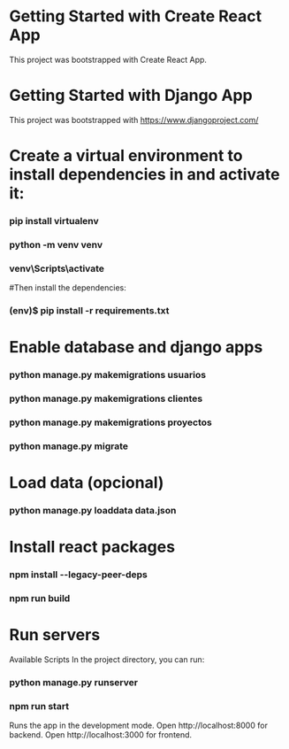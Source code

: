 # Getting Started with Create React App
This project was bootstrapped with Create React App.

# Getting Started with Django App
This project was bootstrapped with https://www.djangoproject.com/

# Create a virtual environment to install dependencies in and activate it:

### pip install virtualenv
### python -m venv venv
### venv\Scripts\activate
#Then install the dependencies:

### (env)$ pip install -r requirements.txt

# Enable database and django apps

### python manage.py makemigrations usuarios
### python manage.py makemigrations clientes
### python manage.py makemigrations proyectos
### python manage.py migrate

# Load data (opcional)

###  python manage.py loaddata data.json

# Install react packages

### npm install --legacy-peer-deps
### npm run build


# Run servers

Available Scripts
In the project directory, you can run:

###  python manage.py runserver
###  npm run start

Runs the app in the development mode.
Open http://localhost:8000 for backend.
Open http://localhost:3000 for frontend.
